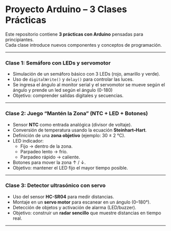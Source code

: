 # Proyecto Arduino – 3 Clases Prácticas

Este repositorio contiene **3 prácticas con Arduino** pensadas para principiantes.  
Cada clase introduce nuevos componentes y conceptos de programación.

---

### Clase 1: Semáforo con LEDs y servomotor
- Simulación de un semáforo básico con 3 LEDs (rojo, amarillo y verde).
- Uso de `digitalWrite()` y `delay()` para controlar las luces.
- Se ingresa el ángulo al monitor serial y el servomotor se mueve según el ángulo y prende un led según el ángulo (0-180)
- Objetivo: comprender salidas digitales y secuencias.

---

### Clase 2: Juego “Mantén la Zona” (NTC + LED + Botones)
- Sensor **NTC** como entrada analógica (divisor de voltaje).
- Conversión de temperatura usando la ecuación **Steinhart–Hart**.
- Definición de una **zona objetivo** (ejemplo: 30 ± 2 °C).
- LED indicador:
  - Fijo → dentro de la zona.
  - Parpadeo lento → frío.
  - Parpadeo rápido → caliente.
- Botones para mover la zona ↑ / ↓.
- Objetivo: mantener el LED fijo el mayor tiempo posible.

---

### Clase 3: Detector ultrasónico con servo
- Uso del sensor **HC-SR04** para medir distancias.
- Montaje en un **servo motor** para escanear en un ángulo (0–180°).
- Detección de objetos y activación de alarma (LED/buzzer).
- Objetivo: construir un **radar sencillo** que muestre distancias en tiempo real.

---
